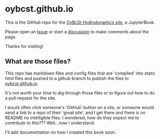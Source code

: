 # oybcst.github.io

This is the GitHub repo for the [OyBcSt Hydrodynamics site](https://oybcst.github.io), a JupyterBook.

Please open an [Issue](https://github.com/oybcst/oybcst/issues) or start a [discussion](https://github.com/orgs/oybcst/discussions) to make comments about the page.

Thanks for visiting!

## What are those files?

This repo has markdown files and config files that are 'compiled' into static html files and pushed to a github branch to publish the 
files to [oybcst.github.io](https://oybcst.github.io). 

It's not worth your time to dig through those files or to figure out how to do a pull request for the site. 

I would often click someone's 'GitHub' button on a site, or someone would send a link to a repo of their 'great site', and I get there 
and there is no README no intelligible files.  I wondered, how do they expect me to contribute to *this*???  Well...now I understand.

I'll add documentation on how I created this book soon.



